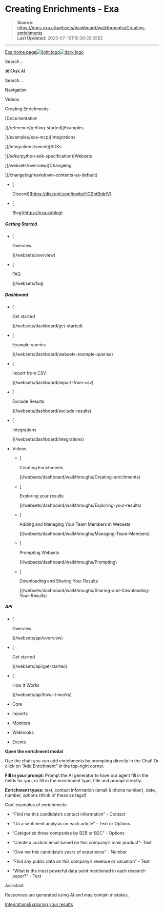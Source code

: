 # Creating Enrichments - Exa

> **Source:** https://docs.exa.ai/websets/dashboard/walkthroughs/Creating-enrichments  
> **Last Updated:** 2025-07-16T10:36:35.658Z

---

[Exa home page![light logo](https://mintlify.s3.us-west-1.amazonaws.com/exa-52/logo/light.png)![dark logo](https://mintlify.s3.us-west-1.amazonaws.com/exa-52/logo/dark.png)](/)

Search...

⌘KAsk AI

Search...

Navigation

Videos

Creating Enrichments

[Documentation

](/reference/getting-started)[Examples

](/examples/exa-mcp)[Integrations

](/integrations/vercel)[SDKs

](/sdks/python-sdk-specification)[Websets

](/websets/overview)[Changelog

](/changelog/markdown-contents-as-default)

*   [
    
    Discord](https://discord.com/invite/HCShtBqbfV)
*   [
    
    Blog](https://exa.ai/blog)

##### Getting Started

*   [
    
    Overview
    
    
    
    ](/websets/overview)
*   [
    
    FAQ
    
    
    
    ](/websets/faq)

##### Dashboard

*   [
    
    Get started
    
    
    
    ](/websets/dashboard/get-started)
*   [
    
    Example queries
    
    
    
    ](/websets/dashboard/websets-example-queries)
*   [
    
    Import from CSV
    
    
    
    ](/websets/dashboard/import-from-csv)
*   [
    
    Exclude Results
    
    
    
    ](/websets/dashboard/exclude-results)
*   [
    
    Integrations
    
    
    
    ](/websets/dashboard/integrations)
*   Videos
    
    *   [
        
        Creating Enrichments
        
        
        
        ](/websets/dashboard/walkthroughs/Creating-enrichments)
    *   [
        
        Exploring your results
        
        
        
        ](/websets/dashboard/walkthroughs/Exploring-your-results)
    *   [
        
        Adding and Managing Your Team Members in Websets
        
        
        
        ](/websets/dashboard/walkthroughs/Managing-Team-Members)
    *   [
        
        Prompting Websets
        
        
        
        ](/websets/dashboard/walkthroughs/Prompting)
    *   [
        
        Downloading and Sharing Your Results
        
        
        
        ](/websets/dashboard/walkthroughs/Sharing-and-Downloading-Your-Results)

##### API

*   [
    
    Overview
    
    
    
    ](/websets/api/overview)
*   [
    
    Get started
    
    
    
    ](/websets/api/get-started)
*   [
    
    How It Works
    
    
    
    ](/websets/api/how-it-works)
*   Core
    
*   Imports
    
*   Monitors
    
*   Webhooks
    
*   Events
    

**Open the enrichment modal**

Use the chat: you can add enrichments by prompting directly in the Chat! Or click on “Add Enrichment” in the top-right corner.

**Fill in your prompt:** Prompt the AI generator to have our agent fill in the fields for you, or fill in the enrichment type, title and prompt directly.

**Enrichment types:** text, contact information (email & phone number), date, number, options (think of these as tags!)

Cool examples of enrichments:

*   “Find me this candidate’s contact information” - Contact
    
*   “Do a sentiment analysis on each article” - Text or Options
    
*   “Categorize these companies by B2B or B2C” - Options
    
*   “Create a custom email based on this company’s main product”- Text
    
*   “Give me this candidate’s years of experience” - Number
    
*   “Find any public data on this company’s revenue or valuation” - Text
    
*   “What is the most powerful data point mentioned in each research paper?” - Text
    

Assistant

Responses are generated using AI and may contain mistakes.

[Integrations](/websets/dashboard/integrations)[Exploring your results](/websets/dashboard/walkthroughs/Exploring-your-results)